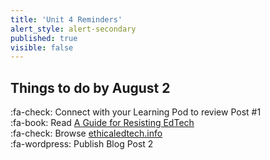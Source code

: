 ```yaml
---
title: 'Unit 4 Reminders'
alert_style: alert-secondary
published: true
visible: false
---
```


## Things to do by August 2
:fa-check: Connect with your Learning Pod to review Post #1   
:fa-book: Read [A Guide for Resisting EdTech](https://criticaldigitalpedagogy.pressbooks.com/chapter/a-guide-for-resisting-edtech-the-case-against-turnitin/)  
:fa-check: Browse [ethicaledtech.info](https://ethicaledtech.info)  
:fa-wordpress: Publish Blog Post 2    
